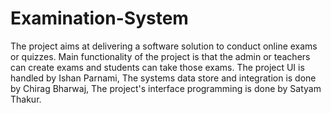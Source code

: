 # Examination-System
The project aims at delivering a software solution to conduct online exams or quizzes.
Main functionality of the project is that the admin or teachers can create exams and students can take those exams. 
The project UI is handled by Ishan Parnami, 
The systems data store and integration is done by Chirag Bharwaj,
The project's interface programming is done by Satyam Thakur. 
